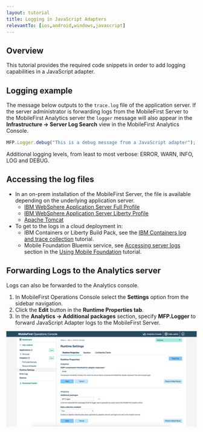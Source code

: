 ```yaml
---
layout: tutorial
title: Logging in JavaScript Adapters
relevantTo: [ios,android,windows,javascript]
---
```

## Overview
This tutorial provides the required code snippets in order to add logging capabilities in a JavaScript adapter.

## Logging example
The message below outputs to the `trace.log` file of the application server. If the server administrator is forwarding logs from the MobileFirst Server to the MobileFirst Analytics server the `logger` message will also appear in the **Infrastructure → Server Log Search** view in the MobileFirst Analytics Console.

```javascript
MFP.Logger.debug("This is a debug message from a JavaScript adapter");
```

Additional logging levels, from least to most verbose: ERROR, WARN, INFO, LOG and DEBUG. 

## Accessing the log files
* In an on-prem installation of the MobileFirst Server, the file is available depending on the underlying application server. 
    * [IBM WebSphere Application Server Full Profile](http://ibm.biz/knowctr#SSEQTP_8.5.5/com.ibm.websphere.base.doc/ae/ttrb_trcover.html)
    * [IBM WebSphere Application Server Liberty Profile](http://ibm.biz/knowctr#SSEQTP_8.5.5/com.ibm.websphere.wlp.doc/ae/rwlp_logging.html?cp=SSEQTP_8.5.5%2F1-16-0-0)
    * [Apache Tomcat](http://tomcat.apache.org/tomcat-7.0-doc/logging.html)
* To get to the logs in a cloud deployment in:
    * IBM Containers or Liberty Build Pack, see the [IBM Containers log and trace collection](../../../bluemix/mobilefirst-server-using-scripts/log-and-trace-collection/) tutorial.
    * Mobile Foundation Bluemix service, see [Accessing server logs](../../../bluemix/using-mobile-foundation/#accessing-server-logs) section in the [Using Mobile Foundation](../../../bluemix/using-mobile-foundation) tutorial.

## Forwarding Logs to the Analytics server
Logs can also be forwarded to the Analytics console.

1. In MobileFirst Operations Console select the **Settings** option from the sidebar navigation.
2. Click the **Edit** button in the **Runtime Properties tab**.
3. In the **Analytics → Additional packages** section, specify **MFP.Logger** to forward JavaScript Adapter logs to the MobileFirst Server.

![Log filtering from the console](javascript-filter.png)

